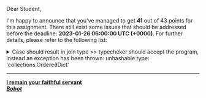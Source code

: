 Dear Student,

I'm happy to announce that you've managed to get **41** out of 43 points for this assignment.
There still exist some issues that should be addressed before the deadline: **2023-01-26 06:00:00 UTC (+0000)**. For further details, please refer to the following list:

<details><summary>Case should result in join type &gt;&gt; typecheker should accept the program, instead an exception has been thrown: unhashable type: &#x27;collections.OrderedDict&#x27;</summary>- program: '(\x:<u:Unit, b:Bool>. case x of <u = x> => {u = x} | <b = x> => {b = x}) <u = unit>'</details>

-----------
I remain your faithful servant\
_Bobot_